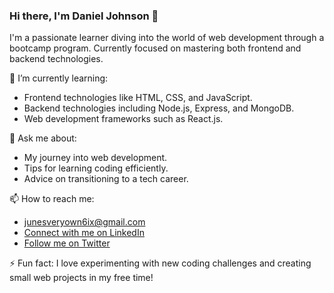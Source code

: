 ### Hi there, I'm Daniel Johnson 👋

I'm a passionate learner diving into the world of web development through a bootcamp program. 
Currently focused on mastering both frontend and backend technologies.

🌱 I’m currently learning:
- Frontend technologies like HTML, CSS, and JavaScript.
- Backend technologies including Node.js, Express, and MongoDB.
- Web development frameworks such as React.js.

💬 Ask me about:
- My journey into web development.
- Tips for learning coding efficiently.
- Advice on transitioning to a tech career.

📫 How to reach me:
- [junesveryown6ix@gmail.com](mailto:junesveryown6ix@gmail.com)
- [Connect with me on LinkedIn](https://www.linkedin.com/in/daniel-johnson-4b7578180?utm_source=share&utm_campaign=share_via&utm_content=profile&utm_medium=android_app)
- [Follow me on Twitter](https://twitter.com/daniel__thanks)

⚡ Fun fact: I love experimenting with new coding challenges and creating small web projects in my free time!
